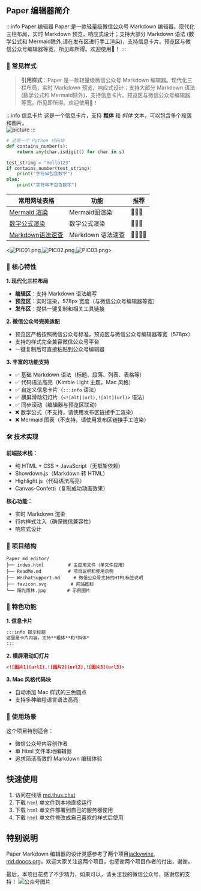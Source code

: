 ## Paper 编辑器简介

:::info Paper 编辑器
Paper 是一款轻量级微信公众号 Markdown 编辑器。现代化三栏布局，实时 Markdown 预览，响应式设计；支持大部分 Markdown 语法 (数学公式和 Mermaid除外,请在发布区进行手工渲染)，支持信息卡片。预览区与微信公众号编辑器等宽，所见即所得。欢迎使用👏！
:::

### 🎨 常见样式

> **引用样式**：Paper 是一款轻量级微信公众号 Markdown 编辑器。现代化三栏布局，实时 Markdown 预览，响应式设计；支持大部分 Markdown 语法 (数学公式和 Mermaid除外)，支持信息卡片。预览区与微信公众号编辑器等宽，所见即所得。欢迎使用👏！

:::info 信息卡片
这是一个信息卡片，支持 **粗体** 和 *斜体* 文本，可以包含多个段落和图片。  
![picture](https://pic.thus.chat/rest/gdIbj5K.png)
:::

```python
# 这是一个 Python 代码块
def contains_number(s):
    return any(char.isdigit() for char in s)

test_string = "Hello123"
if contains_number(test_string):
    print("字符串包含数字")
else:
    print("字符串不包含数字")
```

| 常用网址表格             | 功能                  | 推荐    |
| ------------------------------------------- | ---------------------- | ------------ |
| [Mermaid 渲染](https://mermaid-live.nodejs.cn/edit) | Mermaid图渲染 | 🌟🌟🌟  |
| [数学公式渲染](https://mathjax.thus.chat/)   	| 数学公式渲染 | 🌟🌟🌟 |
| [Markdown语法速查](https://xiaolinbaba.notion.site/Markdown-bcf20a9190db4b208dc137f755788405) | Markdown 语法速查 | 🌟🌟🌟🌟 |

<![PIC01.png](https://pic.thus.chat/rest/0QryNTK.png),![PIC02.png](https://pic.thus.chat/rest/TypyNTK.png),![PIC03.png](https://pic.thus.chat/rest/6yRyNTK.png)>

### 🎯 核心特性

**1. 现代化三栏布局**
- **编辑区**：支持 Markdown 语法编写
- **预览区**：实时渲染，578px 宽度（与微信公众号编辑器等宽）
- **发布区**：提供一键复制和相关工具链接

**2. 微信公众号完美适配**
- 预览区严格按照微信公众号标准，预览区与微信公众号编辑器等宽（578px）
- 支持的样式完全兼容微信公众号平台
- 一键复制后可直接粘贴到公众号编辑器

**3. 丰富的功能支持**
- ✅ 基础 Markdown 语法（标题、段落、列表、表格等）
- ✅ 代码语法高亮（Kimbie Light 主题，Mac 风格）
- ✅ 自定义信息卡片（`:::info` 语法）
- ✅ 横屏滑动幻灯片（`<![alt](url),![alt](url)>` 语法）
- ✅ 同步滚动（编辑器与预览区联动）
- ❌ 数学公式（不支持，请使用发布区链接手工渲染）
- ❌ Mermaid 图表（不支持，请使用发布区链接手工渲染）

### 🛠️ 技术实现

**前端技术栈：**
- 纯 HTML + CSS + JavaScript（无框架依赖）
- Showdown.js（Markdown 转 HTML）
- Highlight.js（代码语法高亮）
- Canvas-Confetti（复制成功动画效果）

**核心功能：**
- 实时 Markdown 渲染
- 行内样式注入（确保微信兼容性）
- 响应式设计

### 📁 项目结构

```
Paper_md_editor/
├── index.html         # 主应用文件（单文件应用）
├── ReadMe.md          # 项目说明和使用示例
├── WechatSupport.md     # 微信公众号支持的HTML标签说明
├── favicon.svg       	# 网站图标
└── 阳光雨林.jpg        # 示例图片
```

### 🎨 特色功能

**1. 信息卡片**
```markdown
:::info 提示标题
这里是卡片内容，支持**粗体**和*斜体*
:::
```

**2. 横屏滑动幻灯片**
```markdown
<![图片1](url1),![图片2](url2),![图片3](url3)>
```

**3. Mac 风格代码块**
- 自动添加 Mac 样式的三色圆点
- 支持多种编程语言语法高亮

### 🚀 使用场景

这个项目特别适合：
- 微信公众号内容创作者
- 单 Html 文件本地编辑器
- 追求简洁高效的 Markdown 编辑体验


## 快速使用

1. 访问在线版 [md.thus.chat](https://md.thus.chat)
2. 下载 `html` 单文件到本地直接运行
3. 下载 `html` 单文件部署到自己的服务器使用
4. 下载 `html` 单文件修改成自己喜欢的样式后使用


## 特别说明

Paper Markdown 编辑器的设计灵感参考了两个项目[jackywine](https://dqxf1izhlm.feishu.cn/wiki/RxfQwz2qXi06aqk17Hocfj5Gnk1), [md.doocs.org](https://md.doocs.org/)，欢迎大家关注这两个项目，也感谢两个项目作者的付出，谢谢。

最后，本项目花费了不少精力，如果可以，请关注我的微信公众号，感谢您的支持！
![公众号图片](https://pic.thus.chat/rest/KHhpjTK.jpeg)